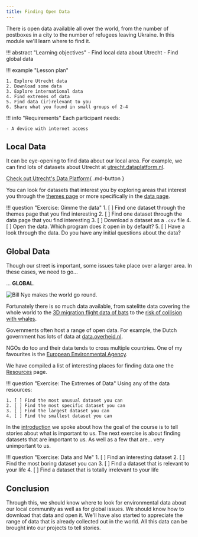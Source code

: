 ```yaml
---
title: Finding Open Data
---
```


There is open data available all over the world, from the number of postboxes in a city to the number of refugees leaving Ukraine. In this module we'll learn where to find it.

!!! abstract "Learning objectives"
    - Find local data about Utrecht
    - Find global data

!!! example "Lesson plan"

    1. Explore Utrecht data
    2. Download some data
    3. Explore international data
    4. Find extremes of data
    5. Find data (ir)relevant to you
    6. Share what you found in small groups of 2-4 

!!! info "Requirements"
    Each participant needs:

    - A device with internet access

## Local Data

It can be eye-opening to find data about our local area. For example, we can find lots of datasets about Utrecht at [utrecht.dataplatform.nl](https://utrecht.dataplatform.nl).

[Check out Utrecht's Data Platform](https://utrecht.dataplatform.nl){ .md-button }

You can look for datasets that interest you by exploring areas that interest you through the [themes page](https://utrecht.dataplatform.nl/#/themes) or more specifically in the [data page](https://utrecht.dataplatform.nl/#/data).

!!! question "Exercise: Gimme the data"
    1. [ ] Find one dataset through the themes page that you find interesting
    2. [ ] Find one dataset through the data page that you find interesting
    3. [ ] Download a dataset as a `.csv` file
    4. [ ] Open the data. Which program does it open in by default?
    5. [ ] Have a look through the data. Do you have any initial questions about the data?

## Global Data

Though our street is important, some issues take place over a larger area. In these cases, we need to go...

... __GLOBAL__.

![Bill Nye makes the world go round.](https://media.giphy.com/media/0PflJCqFBlSFyFJIEp/giphy.gif)

Fortunately there is so much data available, from satelitte data covering the whole world to the [3D migration flight data of bats](https://www.movebank.org/cms/webapp?gwt_fragment=page=studies,path=study625284084) to the [risk of collision with whales](https://www.eea.europa.eu/data-and-maps/data/risk-of-collision-with-whales).

Governments often host a range of open data. For example, the Dutch government has lots of data at [data.overheid.nl](https://data.overheid.nl/en).

NGOs do too and their data tends to cross multiple countries. One of my favourites is the [European Environmental Agency](https://www.eea.europa.eu/data-and-maps/data).

We have compiled a list of interesting places for finding data one the [Resources](resources.md) page.

!!! question "Exercise: The Extremes of Data"
    Using any of the data resources:

    1. [ ] Find the most unusual dataset you can
    2. [ ] Find the most specific dataset you can
    3. [ ] Find the largest dataset you can
    4. [ ] Find the smallest dataset you can

In the [introduction](introduction.md) we spoke about how the goal of the course is to tell stories about what is important to us. The next exercise is about finding datasets that are important to us. As well as a few that are... very unimportant to us.

!!! question "Exercise: Data and Me"
    1. [ ] Find an interesting dataset
    2. [ ] Find the most boring dataset you can
    3. [ ] Find a dataset that is relevant to your life
    4. [ ] Find a dataset that is totally irrelevant to your life

## Conclusion

Through this, we should know where to look for environmental data about our local community as well as for global issues. We should know how to download that data and open it. We'll have also started to appreciate the range of data that is already collected out in the world. All this data can be brought into our projects to tell stories.
